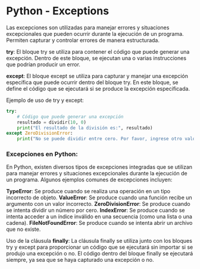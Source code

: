 # Python - Exceptions
Las excepciones son utilizadas para manejar errores y situaciones excepcionales que pueden ocurrir durante la ejecución de un programa. Permiten capturar y controlar errores de manera estructurada.

**try**: El bloque try se utiliza para contener el código que puede generar una excepción. Dentro de este bloque, se ejecutan una o varias instrucciones que podrían producir un error.

**except**: El bloque except se utiliza para capturar y manejar una excepción específica que puede ocurrir dentro del bloque try. En este bloque, se define el código que se ejecutará si se produce la excepción especificada.

Ejemplo de uso de try y except:

```python
try:
    # Código que puede generar una excepción
    resultado = dividir(10, 0)
    print("El resultado de la división es:", resultado)
except ZeroDivisionError:
    print("No se puede dividir entre cero. Por favor, ingrese otro valor.")
```

### Excepciones en Python:
En Python, existen diversos tipos de excepciones integradas que se utilizan para manejar errores y situaciones excepcionales durante la ejecución de un programa. Algunos ejemplos comunes de excepciones incluyen:

**TypeError**: Se produce cuando se realiza una operación en un tipo incorrecto de objeto.
**ValueError**: Se produce cuando una función recibe un argumento con un valor incorrecto.
**ZeroDivisionError**: Se produce cuando se intenta dividir un número por cero.
**IndexError**: Se produce cuando se intenta acceder a un índice inválido en una secuencia (como una lista o una cadena).
**FileNotFoundError**: Se produce cuando se intenta abrir un archivo que no existe.

Uso de la cláusula **finally**:
La cláusula finally se utiliza junto con los bloques try y except para proporcionar un código que se ejecutará sin importar si se produjo una excepción o no. El código dentro del bloque finally se ejecutará siempre, ya sea que se haya capturado una excepción o no.
